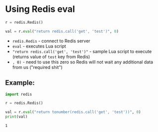 # Using Redis eval

```python
r = redis.Redis()

val = r.eval("return redis.call('get', 'test')", 0)
```

- `redis.Redis` - connect to Redis server
- `eval` - executes Lua script
- `"return redis.call('get', 'test')"` - sample Lua script to execute (returns value of `test` key from Redis)
- `, 0)` - need to use this zero so Redis will not wait any additional data from us ("required shit")

## Example: 
```python
import redis

r = redis.Redis()

val = r.eval("return tonumber(redis.call('get', 'test'))", 0)
print(val)
```
```
1

```

